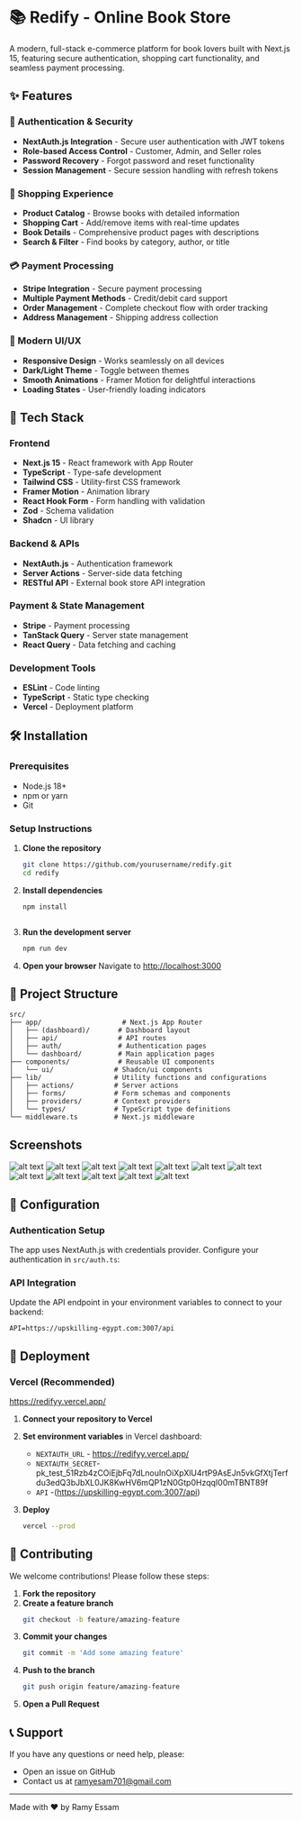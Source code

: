 # 📚 Redify - Online Book Store

A modern, full-stack e-commerce platform for book lovers built with Next.js 15, featuring secure authentication, shopping cart functionality, and seamless payment processing.

## ✨ Features

### 🔐 Authentication & Security
- **NextAuth.js Integration** - Secure user authentication with JWT tokens
- **Role-based Access Control** - Customer, Admin, and Seller roles
- **Password Recovery** - Forgot password and reset functionality
- **Session Management** - Secure session handling with refresh tokens

### 🛒 Shopping Experience
- **Product Catalog** - Browse books with detailed information
- **Shopping Cart** - Add/remove items with real-time updates
- **Book Details** - Comprehensive product pages with descriptions
- **Search & Filter** - Find books by category, author, or title

### 💳 Payment Processing
- **Stripe Integration** - Secure payment processing
- **Multiple Payment Methods** - Credit/debit card support
- **Order Management** - Complete checkout flow with order tracking
- **Address Management** - Shipping address collection

### 🎨 Modern UI/UX
- **Responsive Design** - Works seamlessly on all devices
- **Dark/Light Theme** - Toggle between themes
- **Smooth Animations** - Framer Motion for delightful interactions
- **Loading States** - User-friendly loading indicators

## 🚀 Tech Stack

### Frontend
- **Next.js 15** - React framework with App Router
- **TypeScript** - Type-safe development
- **Tailwind CSS** - Utility-first CSS framework
- **Framer Motion** - Animation library
- **React Hook Form** - Form handling with validation
- **Zod** - Schema validation
- **Shadcn** - UI library

### Backend & APIs
- **NextAuth.js** - Authentication framework
- **Server Actions** - Server-side data fetching
- **RESTful API** - External book store API integration

### Payment & State Management
- **Stripe** - Payment processing
- **TanStack Query** - Server state management
- **React Query** - Data fetching and caching

### Development Tools
- **ESLint** - Code linting
- **TypeScript** - Static type checking
- **Vercel** - Deployment platform

## 🛠️ Installation

### Prerequisites
- Node.js 18+ 
- npm or yarn
- Git

### Setup Instructions

1. **Clone the repository**
   ```bash
   git clone https://github.com/yourusername/redify.git
   cd redify
   ```

2. **Install dependencies**
   ```bash
   npm install
   ```

   ```

4. **Run the development server**
   ```bash
   npm run dev
   ```

5. **Open your browser**
   Navigate to [http://localhost:3000](http://localhost:3000)

   

## 📁 Project Structure

```
src/
├── app/                    # Next.js App Router
│   ├── (dashboard)/       # Dashboard layout
│   ├── api/               # API routes
│   ├── auth/              # Authentication pages
│   └── dashboard/         # Main application pages
├── components/            # Reusable UI components
│   └── ui/               # Shadcn/ui components
├── lib/                  # Utility functions and configurations
│   ├── actions/          # Server actions
│   ├── forms/            # Form schemas and components
│   ├── providers/        # Context providers
│   └── types/            # TypeScript type definitions
└── middleware.ts         # Next.js middleware
```

## Screenshots
![alt text](image-4.png)
![alt text](image-5.png)
![alt text](image-6.png)
![alt text](image-7.png)
![alt text](image-9.png)
![alt text](image-10.png)
![alt text](image-11.png)
![alt text](image-12.png)
![alt text](image.png)
![alt text](image-1.png)
![alt text](image-2.png)
![alt text](image-3.png)


## 🔧 Configuration

### Authentication Setup
The app uses NextAuth.js with credentials provider. Configure your authentication in `src/auth.ts`:


### API Integration
Update the API endpoint in your environment variables to connect to your backend:

```env
API=https://upskilling-egypt.com:3007/api
```

## 🚀 Deployment

### Vercel (Recommended)
https://redifyy.vercel.app/

1. **Connect your repository to Vercel**
2. **Set environment variables** in Vercel dashboard:
   - `NEXTAUTH_URL` - https://redifyy.vercel.app/
   - `NEXTAUTH_SECRET`-pk_test_51Rzb4zCOiEjbFq7dLnouInOiXpXlU4rtP9AsEJn5vkGfXtjTerfdu3edQ3bJbXL0JK8KwHV6mQP1zN0Gtp0HzqqI00mTBNT89f
   - `API` -(https://upskilling-egypt.com:3007/api)

3. **Deploy**
   ```bash
   vercel --prod
   ```


## 🤝 Contributing

We welcome contributions! Please follow these steps:

1. **Fork the repository**
2. **Create a feature branch**
   ```bash
   git checkout -b feature/amazing-feature
   ```
3. **Commit your changes**
   ```bash
   git commit -m 'Add some amazing feature'
   ```
4. **Push to the branch**
   ```bash
   git push origin feature/amazing-feature
   ```
5. **Open a Pull Request**


## 📞 Support

If you have any questions or need help, please:
- Open an issue on GitHub
- Contact us at ramyesam701@gmail.com

---

Made with ❤️ by Ramy Essam
